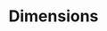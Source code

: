 ---
layout: default
bigquery: https://console.cloud.google.com/bigquery?p=covid-19-dimensions-ai&page=table&d=data&t=publications
contributors: Digital Science, https://www.digital-science.com/
cost: Free for personal, non-commercial use.
description: Dimensions contains more than 100 million publications, ranging from
  articles published in scholarly journals, books and book chapters, to preprints
  and conference proceedings. All publications are contextualized with linked data
  sets, funding, publications, patents, clinical trials, and policy documents. You
  can also view associated categories, funders, institutions, and researcher profiles.
documentation: https://docs.dimensions.ai/bigquery/index.html
last_edit: Mon, 04 Apr 2022 19:04:00 GMT
location: https://www.dimensions.ai/products/free/
maintained_by: Digital Science, https://www.digital-science.com/
schema_fields: '[''filing_date'', ''date_modified'', ''language'', ''mesh_headings'',
  ''priority_year'', ''brief_title'', ''funder_org_cities'', ''funder_countries'',
  ''family_id'', ''end_year'', ''legal_status'', ''current_assignee'', ''filing_year'',
  ''open_access_categories'', ''patent_ids'', ''citations'', ''original_assignee'',
  ''repository_id'', ''funding_aud'', ''research_org_state_names'', ''assignee_countries'',
  ''linkout'', ''publication_ids'', ''funding_gbp'', ''created_date'', ''journal'',
  ''date_print'', ''kind'', ''assignee_orgs'', ''citations_count'', ''clinical_trial_ids'',
  ''open_access_categories_v2'', ''registry'', ''funder_org_acronyms'', ''funding_chf'',
  ''research_org_country_names'', ''categories'', ''jurisdiction'', ''category_bra'',
  ''proceedings_title'', ''category_icrp_ct'', ''current_assignee_orgs'', ''doi'',
  ''cpc'', ''publication_date'', ''associated_publication_doi'', ''family_count'',
  ''funding_details'', ''gender'', ''pmcid'', ''category_hra'', ''links'', ''funding_jpy'',
  ''research_org_city_names'', ''mesh_terms'', ''funding_cad'', ''funding_cny'', ''resulting_publication_doi'',
  ''interventions'', ''category_for'', ''funder_orgs'', ''funder_org'', ''concepts'',
  ''application_number'', ''associated_grant_ids'', ''altmetrics'', ''email_address'',
  ''citation_string'', ''volume'', ''active_years'', ''funder_org_state_codes'', ''original_title'',
  ''authors'', ''start_date'', ''resulting_publication_ids'', ''repository_url'',
  ''filing_status'', ''pages'', ''acronym'', ''category_uoa'', ''source_id'', ''address'',
  ''reference_ids'', ''cited_by_ids'', ''investigators'', ''category_sdg'', ''associated_publication_id'',
  ''funder_org_countries'', ''license'', ''funding_eur'', ''funding_usd'', ''subtitles'',
  ''original_assignee_countries'', ''book_title'', ''arxiv_id'', ''acronyms'', ''expiration_year'',
  ''category_rcdc'', ''eisbn'', ''date_imported_gbq'', ''name'', ''start_year'', ''date_inserted'',
  ''book_series_title'', ''ipcr'', ''research_org_state_codes'', ''funding_currency'',
  ''date_normal'', ''publication_year'', ''metrics'', ''grant_number'', ''labels'',
  ''category_hrcs_rac'', ''isbn'', ''id'', ''description'', ''research_org_cities'',
  ''funding_amount'', ''research_orgs'', ''established'', ''granted_year'', ''expiration_date'',
  ''original_assignee_orgs'', ''associated_publication_pmid'', ''priority_date'',
  ''type'', ''date'', ''editors'', ''funding_nzd'', ''organisation_details'', ''issue'',
  ''repository_name'', ''current_assignee_countries'', ''original_abstract'', ''associated_publication_arxiv_id'',
  ''relationships'', ''abstract'', ''phase'', ''year'', ''category_hrcs_hc'', ''foa_number'',
  ''inventor_names'', ''date_online'', ''parent_id'', ''supporting_grant_ids'', ''external_ids'',
  ''journal_lists'', ''researcher_ids'', ''granted_date'', ''publisher'', ''research_org_countries'',
  ''types'', ''conference'', ''acknowledgements'', ''wikipedia_url'', ''conditions'',
  ''aliases'', ''legal_events'', ''end_date'', ''family_members_ids'', ''title'',
  ''embargo_date'', ''pmid'', ''status'', ''category_icrp_cso'']'
shortname: dimensions
tags:
- scholarly literature
- patents
- funding
- clinical trials
- academic profiles
terms_of_use: 'Use of both the Dimensions COVID-19 dataset and full Dimensions dataset
  are subject to the Dimensions Terms of use: https://www.dimensions.ai/policies-terms-legal '
title: Dimensions
uuid: dcff88bd-fe6b-4fdb-8159-809bf9d7bc1c
---